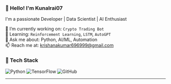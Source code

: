 ### 👋 Hello! I'm Kunalrai07
I'm a passionate Developer | Data Scientist | AI Enthusiast

🔭 I’m currently working on: `Crypto Trading Bot`  
🌱 Learning: `Reinforcement Learning`, `LSTM`, `AutoGPT`  
💬 Ask me about: Python, AI/ML, Automation  
📫 Reach me at: [krishanakumar696999@gmail.com](mailto:kunalrai7luckyno@gmail.com)  


### 🚀 Tech Stack
![Python](https://img.shields.io/badge/Python-3776AB?style=for-the-badge&logo=python&logoColor=white)
![TensorFlow](https://img.shields.io/badge/TensorFlow-FF6F00?style=for-the-badge&logo=tensorflow&logoColor=white)
![GitHub](https://img.shields.io/badge/GitHub-100000?style=for-the-badge&logo=github&logoColor=white)

---

